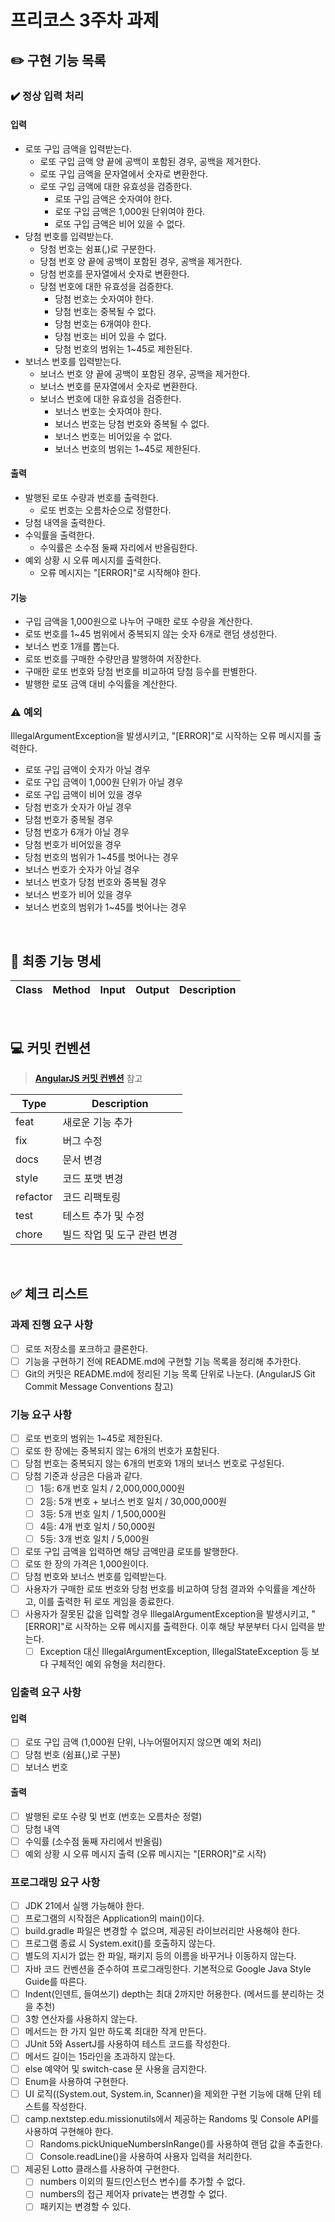 # 프리코스 3주차 과제

## ✏️ 구현 기능 목록

### ✔️ 정상 입력 처리

#### 입력

- 로또 구입 금액을 입력받는다.
    - 로또 구입 금액 양 끝에 공백이 포함된 경우, 공백을 제거한다.
    - 로또 구입 금액을 문자열에서 숫자로 변환한다.
    - 로또 구입 금액에 대한 유효성을 검증한다.
        - 로또 구입 금액은 숫자여야 한다.
        - 로또 구입 금액은 1,000원 단위여야 한다.
        - 로또 구입 금액은 비어 있을 수 없다.
- 당첨 번호를 입력받는다.
    - 당첨 번호는 쉼표(,)로 구분한다.
    - 당첨 번호 양 끝에 공백이 포함된 경우, 공백을 제거한다.
    - 당첨 번호를 문자열에서 숫자로 변환한다.
    - 당첨 번호에 대한 유효성을 검증한다.
        - 당첨 번호는 숫자여야 한다.
        - 당첨 번호는 중복될 수 없다.
        - 당첨 번호는 6개여야 한다.
        - 당첨 번호는 비어 있을 수 없다.
        - 당첨 번호의 범위는 1~45로 제한된다.
- 보너스 번호를 입력받는다.
    - 보너스 번호 양 끝에 공백이 포함된 경우, 공백을 제거한다.
    - 보너스 번호를 문자열에서 숫자로 변환한다.
    - 보너스 번호에 대한 유효성을 검증한다.
        - 보너스 번호는 숫자여야 한다.
        - 보너스 번호는 당첨 번호와 중복될 수 없다.
        - 보너스 번호는 비어있을 수 없다.
        - 보너스 번호의 범위는 1~45로 제한된다.

#### 출력

- 발행된 로또 수량과 번호를 출력한다.
    - 로또 번호는 오름차순으로 정렬한다.
- 당첨 내역을 출력한다.
- 수익률을 출력한다.
    - 수익률은 소수점 둘째 자리에서 반올림한다.
- 예외 상황 시 오류 메시지를 출력한다.
    - 오류 메시지는 "\[ERROR]"로 시작해야 한다.

#### 기능

- 구입 금액을 1,000원으로 나누어 구매한 로또 수량을 계산한다.
- 로또 번호를 1~45 범위에서 중복되지 않는 숫자 6개로 랜덤 생성한다.
- 보너스 번호 1개를 뽑는다.
- 로또 번호를 구매한 수량만큼 발행하여 저장한다.
- 구매한 로또 번호와 당첨 번호를 비교하여 당첨 등수를 판별한다.
- 발행한 로또 금액 대비 수익률을 계산한다.

### ⚠️ 예외

IllegalArgumentException을 발생시키고, "\[ERROR]"로 시작하는 오류 메시지를 출력한다.

- 로또 구입 금액이 숫자가 아닐 경우
- 로또 구입 금액이 1,000원 단위가 아닐 경우
- 로또 구입 금액이 비어 있을 경우
- 당첨 번호가 숫자가 아닐 경우
- 당첨 번호가 중복될 경우
- 당첨 번호가 6개가 아닐 경우
- 당첨 번호가 비어있을 경우
- 당첨 번호의 범위가 1~45를 벗어나는 경우
- 보너스 번호가 숫자가 아닐 경우
- 보너스 번호가 당첨 번호와 중복될 경우
- 보너스 번호가 비어 있을 경우
- 보너스 번호의 범위가 1~45를 벗어나는 경우

<br>

## 📌 최종 기능 명세

| Class | Method | Input | Output | Description |
|-------|--------|-------|--------|-------------|

<br>

## 💻 커밋 컨벤션

> [**AngularJS 커밋 컨벤션**](https://gist.github.com/stephenparish/9941e89d80e2bc58a153) 참고

| Type     | Description      |
|----------|------------------|
| feat     | 새로운 기능 추가        |
| fix      | 버그 수정            |
| docs     | 문서 변경            |
| style    | 코드 포맷 변경         |
| refactor | 코드 리팩토링          |
| test     | 테스트 추가 및 수정      |
| chore    | 빌드 작업 및 도구 관련 변경 |

<br>

## ✅ 체크 리스트

### 과제 진행 요구 사항

- [ ] 로또 저장소를 포크하고 클론한다.
- [ ] 기능을 구현하기 전에 README.md에 구현할 기능 목록을 정리해 추가한다.
- [ ] Git의 커밋은 README.md에 정리된 기능 목록 단위로 나눈다. (AngularJS Git Commit Message Conventions 참고)

### 기능 요구 사항

- [ ] 로또 번호의 범위는 1~45로 제한된다.
- [ ] 로또 한 장에는 중복되지 않는 6개의 번호가 포함된다.
- [ ] 당첨 번호는 중복되지 않는 6개의 번호와 1개의 보너스 번호로 구성된다.
- [ ] 당첨 기준과 상금은 다음과 같다.
    - [ ] 1등: 6개 번호 일치 / 2,000,000,000원
    - [ ] 2등: 5개 번호 + 보너스 번호 일치 / 30,000,000원
    - [ ] 3등: 5개 번호 일치 / 1,500,000원
    - [ ] 4등: 4개 번호 일치 / 50,000원
    - [ ] 5등: 3개 번호 일치 / 5,000원
- [ ] 로또 구입 금액을 입력하면 해당 금액만큼 로또를 발행한다.
- [ ] 로또 한 장의 가격은 1,000원이다.
- [ ] 당첨 번호와 보너스 번호를 입력받는다.
- [ ] 사용자가 구매한 로또 번호와 당첨 번호를 비교하여 당첨 결과와 수익률을 계산하고, 이를 출력한 뒤 로또 게임을 종료한다.
- [ ] 사용자가 잘못된 값을 입력할 경우 IllegalArgumentException을 발생시키고, "\[ERROR]"로 시작하는 오류 메시지를 출력한다. 이후 해당 부분부터 다시 입력을 받는다.
    - [ ] Exception 대신 IllegalArgumentException, IllegalStateException 등 보다 구체적인 예외 유형을 처리한다.

### 입출력 요구 사항

#### 입력

- [ ] 로또 구입 금액 (1,000원 단위, 나누어떨어지지 않으면 예외 처리)
- [ ] 당첨 번호 (쉼표(,)로 구분)
- [ ] 보너스 번호

#### 출력

- [ ] 발행된 로또 수량 및 번호 (번호는 오름차순 정렬)
- [ ] 당첨 내역
- [ ] 수익률 (소수점 둘째 자리에서 반올림)
- [ ] 예외 상황 시 오류 메시지 출력 (오류 메시지는 "\[ERROR]"로 시작)

### 프로그래밍 요구 사항

- [ ] JDK 21에서 실행 가능해야 한다.
- [ ] 프로그램의 시작점은 Application의 main()이다.
- [ ] build.gradle 파일은 변경할 수 없으며, 제공된 라이브러리만 사용해야 한다.
- [ ] 프로그램 종료 시 System.exit()를 호출하지 않는다.
- [ ] 별도의 지시가 없는 한 파일, 패키지 등의 이름을 바꾸거나 이동하지 않는다.
- [ ] 자바 코드 컨벤션을 준수하여 프로그래밍한다. 기본적으로 Google Java Style Guide를 따른다.
- [ ] Indent(인덴트, 들여쓰기) depth는 최대 2까지만 허용한다. (메서드를 분리하는 것을 추천)
- [ ] 3항 연산자를 사용하지 않는다.
- [ ] 메서드는 한 가지 일만 하도록 최대한 작게 만든다.
- [ ] JUnit 5와 AssertJ를 사용하여 테스트 코드를 작성한다.
- [ ] 메서드 길이는 15라인을 초과하지 않는다.
- [ ] else 예약어 및 switch-case 문 사용을 금지한다.
- [ ] Enum을 사용하여 구현한다.
- [ ] UI 로직((System.out, System.in, Scanner)을 제외한 구현 기능에 대해 단위 테스트를 작성한다.
- [ ] camp.nextstep.edu.missionutils에서 제공하는 Randoms 및 Console API를 사용하여 구현해야 한다.
    - [ ] Randoms.pickUniqueNumbersInRange()를 사용하여 랜덤 값을 추출한다.
    - [ ] Console.readLine()을 사용하여 사용자 입력을 처리한다.
- [ ] 제공된 Lotto 클래스를 사용하여 구현한다.
    - [ ] numbers 이외의 필드(인스턴스 변수)를 추가할 수 없다.
    - [ ] numbers의 접근 제어자 private는 변경할 수 없다.
    - [ ] 패키지는 변경할 수 있다.